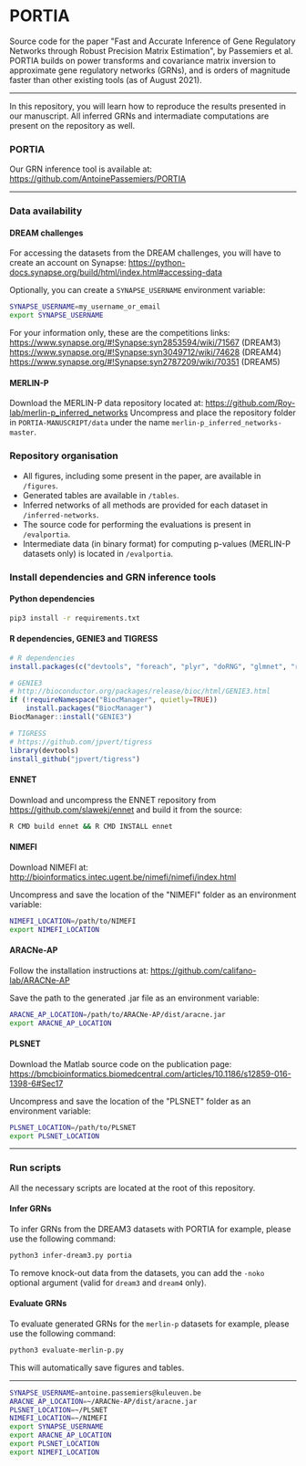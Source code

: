 # PORTIA

Source code for the paper "Fast and Accurate Inference of Gene Regulatory Networks through Robust Precision Matrix Estimation", by Passemiers et al. PORTIA builds on power transforms and covariance matrix inversion to approximate gene regulatory networks (GRNs), and is orders of magnitude faster than other existing tools (as of August 2021).

---

In this repository, you will learn how to reproduce the results presented in our manuscript. All inferred GRNs and intermadiate computations are present on the repository as well.

### PORTIA

Our GRN inference tool is available at: https://github.com/AntoinePassemiers/PORTIA

---

### Data availability

#### DREAM challenges

For accessing the datasets from the DREAM challenges, you will have to create an account on Synapse:
https://python-docs.synapse.org/build/html/index.html#accessing-data

Optionally, you can create a `SYNAPSE_USERNAME` environment variable:
```bash
SYNAPSE_USERNAME=my_username_or_email
export SYNAPSE_USERNAME
```

For your information only, these are the competitions links:
https://www.synapse.org/#!Synapse:syn2853594/wiki/71567 (DREAM3)
https://www.synapse.org/#!Synapse:syn3049712/wiki/74628 (DREAM4)
https://www.synapse.org/#!Synapse:syn2787209/wiki/70351 (DREAM5)

#### MERLIN-P

Download the MERLIN-P data repository located at: https://github.com/Roy-lab/merlin-p_inferred_networks
Uncompress and place the repository folder in `PORTIA-MANUSCRIPT/data` under the name `merlin-p_inferred_networks-master`.

### Repository organisation

- All figures, including some present in the paper, are available in `/figures`.
- Generated tables are available in `/tables`.
- Inferred networks of all methods are provided for each dataset in `/inferred-networks`.
- The source code for performing the evaluations is present in `/evalportia`.
- Intermediate data (in binary format) for computing p-values (MERLIN-P datasets only) is located in `/evalportia`.

### Install dependencies and GRN inference tools

#### Python dependencies

```bash
pip3 install -r requirements.txt
```

#### R dependencies, GENIE3 and TIGRESS

```r
# R dependencies
install.packages(c("devtools", "foreach", "plyr", "doRNG", "glmnet", "randomForest"))

# GENIE3
# http://bioconductor.org/packages/release/bioc/html/GENIE3.html
if (!requireNamespace("BiocManager", quietly=TRUE))
    install.packages("BiocManager")
BiocManager::install("GENIE3")

# TIGRESS
# https://github.com/jpvert/tigress
library(devtools)
install_github("jpvert/tigress")
```

#### ENNET

Download and uncompress the ENNET repository from https://github.com/slawekj/ennet
and build it from the source:

```bash
R CMD build ennet && R CMD INSTALL ennet
```

#### NIMEFI

Download NIMEFI at:
http://bioinformatics.intec.ugent.be/nimefi/nimefi/index.html

Uncompress and save the location of the "NIMEFI" folder as an environment variable:
```bash
NIMEFI_LOCATION=/path/to/NIMEFI
export NIMEFI_LOCATION
```

#### ARACNe-AP

Follow the installation instructions at:
https://github.com/califano-lab/ARACNe-AP

Save the path to the generated .jar file as an environment variable:
```bash
ARACNE_AP_LOCATION=/path/to/ARACNe-AP/dist/aracne.jar
export ARACNE_AP_LOCATION
```

#### PLSNET

Download the Matlab source code on the publication page:
https://bmcbioinformatics.biomedcentral.com/articles/10.1186/s12859-016-1398-6#Sec17

Uncompress and save the location of the "PLSNET" folder as an environment variable:
```bash
PLSNET_LOCATION=/path/to/PLSNET
export PLSNET_LOCATION
```

---

### Run scripts

All the necessary scripts are located at the root of this repository.

#### Infer GRNs

To infer GRNs from the DREAM3 datasets with PORTIA for example, please use the following command:
```bash
python3 infer-dream3.py portia
```
To remove knock-out data from the datasets, you can add the `-noko` optional argument (valid for `dream3` and `dream4` only).

#### Evaluate GRNs

To evaluate generated GRNs for the `merlin-p` datasets for example, please use the following command:
```bash
python3 evaluate-merlin-p.py
```

This will automatically save figures and tables.

---

```bash
SYNAPSE_USERNAME=antoine.passemiers@kuleuven.be
ARACNE_AP_LOCATION=~/ARACNe-AP/dist/aracne.jar
PLSNET_LOCATION=~/PLSNET
NIMEFI_LOCATION=~/NIMEFI
export SYNAPSE_USERNAME
export ARACNE_AP_LOCATION
export PLSNET_LOCATION
export NIMEFI_LOCATION
```
